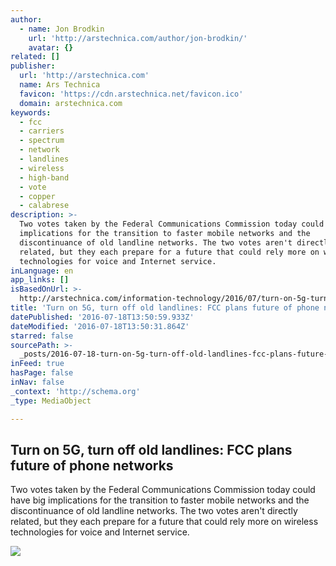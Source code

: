 ```yaml
---
author:
  - name: Jon Brodkin
    url: 'http://arstechnica.com/author/jon-brodkin/'
    avatar: {}
related: []
publisher:
  url: 'http://arstechnica.com'
  name: Ars Technica
  favicon: 'https://cdn.arstechnica.net/favicon.ico'
  domain: arstechnica.com
keywords:
  - fcc
  - carriers
  - spectrum
  - network
  - landlines
  - wireless
  - high-band
  - vote
  - copper
  - calabrese
description: >-
  Two votes taken by the Federal Communications Commission today could have big
  implications for the transition to faster mobile networks and the
  discontinuance of old landline networks. The two votes aren't directly
  related, but they each prepare for a future that could rely more on wireless
  technologies for voice and Internet service.
inLanguage: en
app_links: []
isBasedOnUrl: >-
  http://arstechnica.com/information-technology/2016/07/turn-on-5g-turn-off-old-landlines-fcc-plans-future-of-phone-networks/
title: 'Turn on 5G, turn off old landlines: FCC plans future of phone networks'
datePublished: '2016-07-18T13:50:59.933Z'
dateModified: '2016-07-18T13:50:31.864Z'
starred: false
sourcePath: >-
  _posts/2016-07-18-turn-on-5g-turn-off-old-landlines-fcc-plans-future-of-phon.md
inFeed: true
hasPage: false
inNav: false
_context: 'http://schema.org'
_type: MediaObject

---
```

<article style=""><h1>Turn on 5G, turn off old landlines: FCC plans future of phone networks</h1><p>Two votes taken by the Federal Communications Commission today could have big implications for the transition to faster mobile networks and the discontinuance of old landline networks. The two votes aren't directly related, but they each prepare for a future that could rely more on wireless technologies for voice and Internet service.</p><img src="http://cdn.arstechnica.net/wp-content/uploads/2016/07/data-transfer-640x360.jpg" /></article>